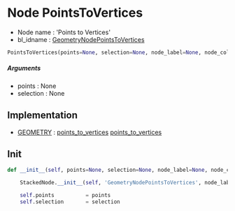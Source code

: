 # Node PointsToVertices

- Node name : 'Points to Vertices'
- bl_idname : [GeometryNodePointsToVertices](https://docs.blender.org/api/current/bpy.types.GeometryNodePointsToVertices.html)


``` python
PointsToVertices(points=None, selection=None, node_label=None, node_color=None)
```
##### Arguments

- points : None
- selection : None

## Implementation

- [GEOMETRY](/docs/GeoNodes/socket_GEOMETRY.md) : [points_to_vertices](/docs/GeoNodes/socket_GEOMETRY.md#points_to_vertices) [points_to_vertices](/docs/GeoNodes/socket_GEOMETRY.md#points_to_vertices)

## Init

``` python
def __init__(self, points=None, selection=None, node_label=None, node_color=None):

    StackedNode.__init__(self, 'GeometryNodePointsToVertices', node_label=node_label, node_color=node_color)

    self.points          = points
    self.selection       = selection
```
